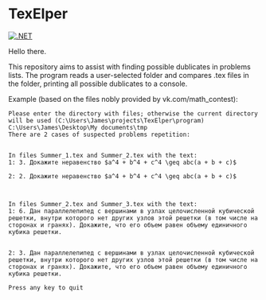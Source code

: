# TexElper

[![.NET](https://github.com/Kremator1007/TexElper/actions/workflows/dotnet.yml/badge.svg)](https://github.com/Kremator1007/TexElper/actions/workflows/dotnet.yml)

Hello there.

This repository aims to assist with finding possible dublicates in problems lists. The program reads a user-selected folder and compares .tex files in the folder, printing all possible dublicates to a console.

Example (based on the files nobly provided by vk.com/math_contest):

	Please enter the directory with files; otherwise the current directory will be used (C:\Users\James\projects\TexElper\program)
	C:\Users\James\Desktop\My documents\tmp
	There are 2 cases of suspected problems repetition:


	In files Summer_1.tex and Summer_2.tex with the text:
	1: 3. Докажите неравенство $a^4 + b^4 + c^4 \geq abc(a + b + c)$ 

	2: 2. Докажите неравенство $a^4 + b^4 + c^4 \geq abc(a + b + c)$



	In files Summer_2.tex and Summer_3.tex with the text:
	1: 6. Дан параллелепипед с вершинами в узлах целочисленной кубической решетки, внутри которого нет других узлов этой решетки (в том числе на сторонах и гранях). Докажите, что его объем равен объему единичного кубика решетки.  


	2: 3. Дан параллелепипед с вершинами в узлах целочисленной кубической решетки, внутри которого нет других узлов этой решетки (в том числе на сторонах и гранях). Докажите, что его объем равен объему единичного кубика решетки.  

	Press any key to quit